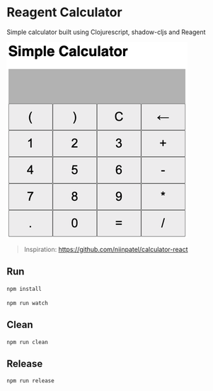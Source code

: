 # Reagent Calculator
Simple calculator built using Clojurescript, shadow-cljs and Reagent

![alt react-calculator-simple](screenshot.png)

> Inspiration: https://github.com/niinpatel/calculator-react

## Run

``` shell
npm install

npm run watch
```

## Clean

``` shell
npm run clean
```

## Release

``` shell
npm run release
```
